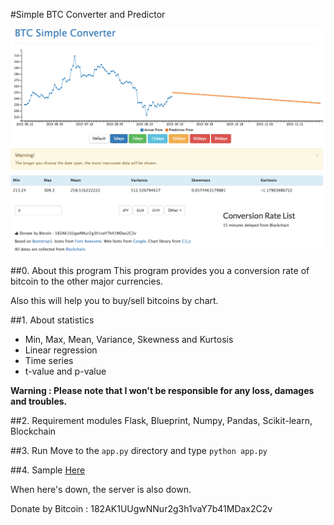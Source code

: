 #Simple BTC Converter and Predictor

![](./images/btconv.tiff)

##0. About this program
This program provides you a conversion rate of bitcoin to the other major currencies.

Also this will help you to buy/sell bitcoins by chart.

##1. About statistics
- Min, Max, Mean, Variance, Skewness and Kurtosis
- Linear regression
- Time series
- t-value and p-value

**Warning : Please note that I won't be responsible for any loss, damages and troubles.**

##2. Requirement modules
Flask, Blueprint, Numpy, Pandas, Scikit-learn, Blockchain

##3. Run
Move to the `app.py` directory and type `python app.py`

##4. Sample
[Here](https://btcconverter.herokuapp.com)

When here's down, the server is also down.

Donate by Bitcoin : 182AK1UUgwNNur2g3h1vaY7b41MDax2C2v
